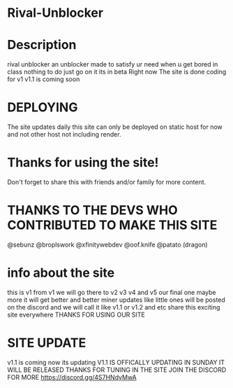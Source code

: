 # Rival-Unblocker

# Description 
rival unblocker an unblocker made to satisfy ur need when u get bored in class nothing to do
just go on it its in beta Right now The site is done coding for v1 v1.1 is coming soon

# DEPLOYING
The site updates daily this site can only be deployed on static host for now
and not other host not including render.

# Thanks for using the site! 

Don't forget to share this with friends and/or family for more content. 

# THANKS TO THE DEVS WHO CONTRIBUTED TO MAKE THIS SITE

@sebunz
@broplswork
@xfinitywebdev
@oof.knife
@patato (dragon)
# info about the site

this is v1 from v1 we will go there to v2 v3 v4 and v5 our final one maybe more it will get better and better
miner updates like little ones will be posted on the discord and we will call it like v1.1 or v1.2 and etc
share this exciting site everywhere
THANKS FOR USING OUR SITE

# SITE UPDATE
v1.1 is coming now its updating V1.1 IS OFFICALLY UPDATING IN SUNDAY IT WILL BE RELEASED
THANKS FOR TUNING IN THE SITE JOIN THE DISCORD FOR MORE https://discord.gg/4S7HNdyMwA
